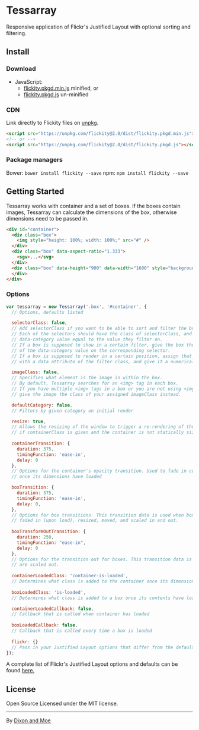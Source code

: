 # Tessarray

Responsive application of Flickr's Justified Layout with optional sorting and filtering.

## Install
### Download
+ JavaScript:
  - [flickity.pkgd.min.js](https://unpkg.com/flickity@2.0/dist/flickity.pkgd.min.js) minified, or
  - [flickity.pkgd.js](https://unpkg.com/flickity@2.0/dist/flickity.pkgd.js) un-minified

### CDN
Link directly to Flickity files on [unpkg](https://unpkg.com).

``` html
<script src="https://unpkg.com/flickity@2.0/dist/flickity.pkgd.min.js"></script>
<!-- or -->
<script src="https://unpkg.com/flickity@2.0/dist/flickity.pkgd.js"></script>
```

### Package managers
Bower: `bower install flickity --save`
npm: `npm install flickity --save`

## Getting Started

Tessarray works with container and a set of boxes. If the boxes contain images, Tessarray
can calculate the dimensions of the box, otherwise dimensions need to be passed in.

```html
<div id="container">
  <div class="box">
    <img style="height: 100%; width: 100%;" src="#" />
  </div>
  <div class="box" data-aspect-ratio="1.333">
    <sgv>...</svg>
  </div>
  <div class="box" data-height="900" data-width="1600" style="background-color: red;">
  </div>
</div>
```

### Options

``` js
var tessarray = new Tessarray('.box', '#container', {
  // Options, defaults listed

  selectorClass: false,
  // Add selectorClass if you want to be able to sort and filter the boxes.
  // Each of the selectors should have the class of selectorClass, and a 
  // data-category value equal to the value they filter on.
  // If a box is supposed to show in a certain filter, give the box the class
  // of the data-category value on the corresponding selector.
  // If a box is supposed to render in a certain position, assign that position
  // with a data attribute of the filter class, and give it a numerical value.

  imageClass: false,
  // Specifies what element is the image is within the box.
  // By default, Tessarray searches for an <img> tag in each box.
  // If you have multiple <img> tags in a box or you are not using <img> tags,
  // give the image the class of your assigned imageClass instead.

  defaultCategory: false,
  // Filters by given category on initial render

  resize: true,
  // Allows the resizing of the window to trigger a re-rendering of the boxes 
  // if containerClass is given and the container is not statically sized
  
  containerTransition: {
    duration: 375,
    timingFunction: 'ease-in',
    delay: 0
  },
  // Options for the container's opacity transition. Used to fade in container
  // once its dimensions have loaded

  boxTransition: {
    duration: 375,
    timingFunction: 'ease-in',
    delay: 0,
  },
  // Options for box transitions. This transition data is used when boxes are
  // faded in (upon load), resized, moved, and scaled in and out.
  
  boxTransformOutTransition: {
    duration: 250,
    timingFunction: "ease-in",
    delay: 0
  },
  // Options for the transition out for boxes. This transition data is used when boxes
  // are scaled out. 
  
  containerLoadedClass: 'container-is-loaded',
  // Determines what class is added to the container once its dimensions have loaded
  
  boxLoadedClass: 'is-loaded',
  // Determines what class is added to a box once its contents have loaded

  containerLoadedCallback: false,
  // Callback that is called when container has loaded
  
  boxLoadedCallback: false,
  // Callback that is called every time a box is loaded
  
  flickr: {}
  // Pass in your Justified Layout options that differ from the defaults
});
```
A complete list of Flickr's Justified Layout options and defaults can be found [here.](http://flickr.github.io/justified-layout)

## License
Open Source Licensed under the MIT license.

---
By [Dixon and Moe](https://dixonandmoe.com)